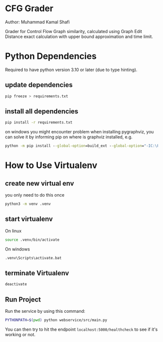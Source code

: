 # CFG Grader
Author: Muhammad Kamal Shafi

Grader for Control Flow Graph similarity, calculated using Graph Edit Distance exact calculation with upper bound approximation and time limit.

# Python Dependencies

Required to have python version 3.10 or later (due to type hinting).

## update dependencies
```sh
pip freeze > requirements.txt
```

## install all dependencies
```sh
pip install -r requirements.txt
```

on windows you might encounter problem when installing pygraphviz, you can solve it by informing pip on where is graphviz installed, e.g.
```cmd
python -m pip install --global-option=build_ext --global-option="-IC:\Program Files\Graphviz\include" --global-option="-LC:\Program Files\Graphviz\lib" pygraphviz
```

# How to Use Virtualenv

## create new virtual env
you only need to do this once
```sh
python3 -m venv .venv
```

## start virtualenv
On linux
```sh
source .venv/bin/activate
```

On windows
```cmd
.venv\Scripts\activate.bat
```

## terminate Virtualenv
```sh
deactivate
```

## Run Project

Run the service by using this command:

```bash
PYTHONPATH=$(pwd) python webservice/src/main.py
```

You can then try to hit the endpoint `localhost:5000/healthcheck` to see if it's working or not.
